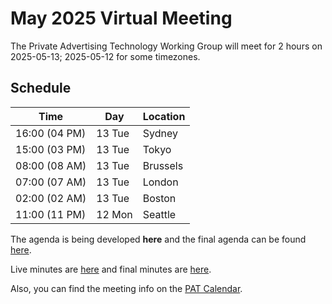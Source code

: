# May 2025 Virtual Meeting

The Private Advertising Technology Working Group will meet for 2 hours on 2025-05-13; 2025-05-12 for some timezones.

## Schedule

| Time          | Day    | Location      |
| ------------- | ------ | ------------- |
| 16:00 (04 PM) | 13 Tue | Sydney        |
| 15:00 (03 PM) | 13 Tue | Tokyo         |
| 08:00 (08 AM) | 13 Tue | Brussels      |
| 07:00 (07 AM) | 13 Tue | London        |
| 02:00 (02 AM) | 13 Tue | Boston        |
| 11:00 (11 PM) | 12 Mon | Seattle       |

The agenda is being developed **here** and the final agenda can be found [here](https://github.com/w3c/patwg/blob/main/meetings/2025/05-telecons/05-13-agenda.md).

Live minutes are [here](https://docs.google.com/document/d/17xZrURZFX5iMTw_vsef-u6bn_MiSxxTE_FOTbCBcFCo/edit?usp=sharing) and final minutes are [here](https://github.com/w3c/patwg/blob/main/meetings/2025/05-telecons/05-13-minutes.md).

Also, you can find the meeting info on the [PAT Calendar](https://www.w3.org/groups/wg/pat/calendar/).
